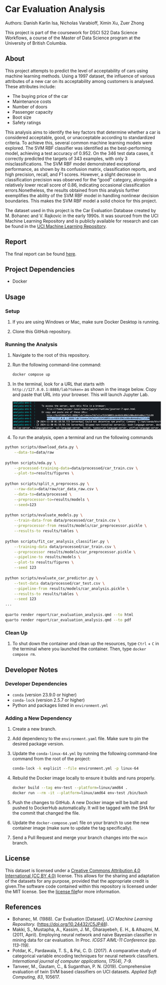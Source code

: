 # Car Evaluation Analysis

Authors: Danish Karlin Isa, Nicholas Varabioff, Ximin Xu, Zuer Zhong

This project is part of the coursework for DSCI 522 Data Science Workflows, a course of the Master of Data Science program at the University of British Columbia.

## About

This project attempts to predict the level of acceptability of cars using machine learning methods.
Using a 1997 dataset, the influence of various attributes of a new car on its acceptability among customers is analysed.
These attributes include:

* The buying price of the car
* Maintenance costs
* Number of doors
* Passenger capacity
* Boot size
* Safety ratings

This analysis aims to identify the key factors that determine whether a car is considered acceptable, good, or unacceptable according to standardized criteria. To achieve this, several common machine learning models were explored. The SVM RBF classifier was identified as the best-performing model, achieving a test accuracy of 0.952. On the 346 test data cases, it correctly predicted the targets of 343 examples, with only 3 misclassifications. The SVM RBF model demonstrated exceptional performance, as shown by its confusion matrix, classification reports, and high precision, recall, and F1 scores. However, a slight decrease in classification precision was observed for the “good” category, alongside a relatively lower recall score of 0.86, indicating occasional classification errors.Nonetheless, the results obtained from this analysis further exemplifies the ability of the SVM RBF model in handling nonlinear decision boundaries. This makes the SVM RBF model a solid choice for this project. 

The dataset used in this project is the Car Evaluation Database created by M. Bohanec and V. Rajkovic in the early 1990s. 
It was sourced from the UCI Machine Learning Repository and is publicly available for research and can be found in the [UCI Machine Learning Repository](https://archive.ics.uci.edu/dataset/19/car+evaluation).

## Report

The final report can be found [here](https://github.com/UBC-MDS/Car_Evaluation_Analysis/blob/main/notebooks/car_evaluation_analysis.pdf).

## Project Dependencies

* Docker

## Usage

### Setup

1. If you are using Windows or Mac, make sure Docker Desktop is running.

2. Clone this GitHub repository.

### Running the Analysis

1. Navigate to the root of this repository.

2. Run the following command-line command:

    ```bash
    docker compose up
    ```

3. In the terminal, look for a URL that starts with `http://127.0.0.1:8888/lab?token=` as shown in the image below. Copy and paste that URL into your browser. This will launch Jupyter Lab.

    ![jupyter-container-web-app-launch-url](./img/jupyter-container-web-app-launch-url.png)

4. To run the analysis, open a terminal and run the following commands

```bash
python scripts/download_data.py \
    --data-to=data/raw

python scripts/eda.py \
    --processed-training-data=data/processed/car_train.csv \
    --plot-to=results/figures \

python scripts/split_n_preprocess.py \
    --raw-data=data/raw/car_data_raw.csv \
    --data-to=data/processed \
    --preprocessor-to=results/models \
    --seed=123

python scripts/evaluate_models.py \
    --train-data-from data/processed/car_train.csv \
    --preprocessor-from results/models/car_preprocessor.pickle \
    --results-to results/tables \

python scripts/fit_car_analysis_classifier.py \
    --training-data data/processed/car_train.csv \
    --preprocessor results/models/car_preprocessor.pickle \
    --pipeline-to results/models \
    --plot-to results/figures \
    --seed 123 

python scripts/evaluate_car_predictor.py \
    --test-data data/processed/car_test.csv \
    --pipeline-from results/models/car_analysis.pickle \
    --results-to results/tables \
    --seed 123 
...

quarto render report/car_evaluation_analysis.qmd --to html
quarto render report/car_evaluation_analysis.qmd --to pdf
```

### Clean Up

1. To shut down the container and clean up the resources, type `Ctrl` + `C` in the terminal where you launched the container. Then, type `docker compose rm`.

## Developer Notes

### Developer Dependencies

* `conda` (version 23.9.0 or higher)
* `conda-lock` (version 2.5.7 or higher)
* Python and packages listed in `environment.yml`

### Adding a New Dependency

1. Create a new branch.

2. Add dependency to the `environment.yaml` file. Make sure to pin the desired package version.

3. Update the `conda-linux-64.yml` by running the following command-line command from the root of the project:

    ```bash
    conda-lock -k explicit --file environment.yml -p linux-64
    ```

4. Rebuild the Docker image locally to ensure it builds and runs properly.

    ```bash
    docker build --tag env-test --platform=linux/amd64 .
    docker run --rm -it --platform=linux/amd64 env-test /bin/bash
    ```

5. Push the changes to GitHub. A new Docker image will be built and pushed to DockerHub automatically. It will be tagged with the SHA for the commit that changed the file.

6. Update the `docker-compose.yaml` file on your branch to use the new container image (make sure to update the tag specifically).

7. Send a Pull Request and merge your branch changes into the `main` branch.

## License

This dataset is licensed under a [Creative Commons Attribution 4.0 International (CC BY 4.0)](https://creativecommons.org/licenses/by/4.0/legalcode) license. This allows for the sharing and adaptation of the datasets for any purpose, provided that the appropriate credit is given.The software code contained within this repository is licensed under the MIT license. See the [license file](https://github.com/UBC-MDS/Car_Evaluation_Analysis/blob/main/LICENSE)for more information.

## References

* Bohanec, M. (1988). Car Evaluation [Dataset]. _UCI Machine Learning Repository._ (https://doi.org/10.24432/C5JP48).
* Makki, S., Mustapha, A., Kassim, J. M., Gharayebeh, E. H., & Alhazmi, M. (2011, April). Employing neural network and naive Bayesian classifier in mining data for car evaluation. In Proc. _ICGST AIML-11 Conference (pp. 113-119)._
* Potdar, K., Pardawala, T. S., & Pai, C. D. (2017). A comparative study of categorical variable encoding techniques for neural network classifiers. _International journal of computer applications, 175(4), 7-9._
* Tanveer, M., Gautam, C., & Suganthan, P. N. (2019). Comprehensive evaluation of twin SVM based classifiers on UCI datasets. _Applied Soft Computing, 83_, 105617.
